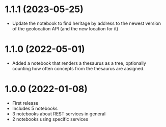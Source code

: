 # 1.1.1 (2023-05-25)

* Update the notebook to find heritage by address to the newest version of the geolocation API (and the new location for it)

# 1.1.0 (2022-05-01)

* Added a notebook that renders a thesaurus as a tree, optionally counting 
  how often concepts from the thesaurus are aasigned.

# 1.0.0 (2022-01-08)

* First release
* Includes 5 notebooks
* 3 notebooks about REST services in general
* 2 notebooks using specific services
